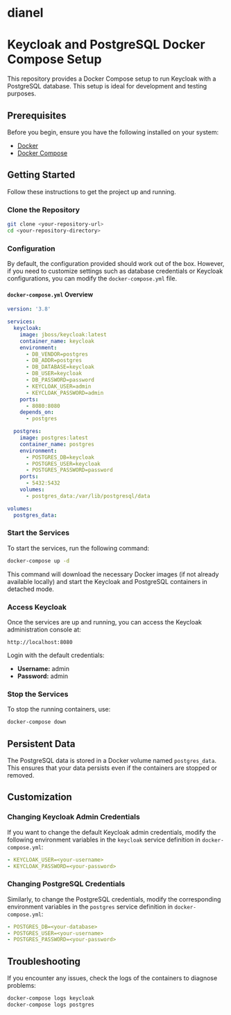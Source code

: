 # dianel

# Keycloak and PostgreSQL Docker Compose Setup

This repository provides a Docker Compose setup to run Keycloak with a PostgreSQL database. This setup is ideal for development and testing purposes.

## Prerequisites

Before you begin, ensure you have the following installed on your system:

- [Docker](https://www.docker.com/get-started)
- [Docker Compose](https://docs.docker.com/compose/install/)

## Getting Started

Follow these instructions to get the project up and running.

### Clone the Repository

```bash
git clone <your-repository-url>
cd <your-repository-directory>
```

### Configuration

By default, the configuration provided should work out of the box. However, if you need to customize settings such as database credentials or Keycloak configurations, you can modify the `docker-compose.yml` file.

#### `docker-compose.yml` Overview

```yaml
version: '3.8'

services:
  keycloak:
    image: jboss/keycloak:latest
    container_name: keycloak
    environment:
      - DB_VENDOR=postgres
      - DB_ADDR=postgres
      - DB_DATABASE=keycloak
      - DB_USER=keycloak
      - DB_PASSWORD=password
      - KEYCLOAK_USER=admin
      - KEYCLOAK_PASSWORD=admin
    ports:
      - 8080:8080
    depends_on:
      - postgres

  postgres:
    image: postgres:latest
    container_name: postgres
    environment:
      - POSTGRES_DB=keycloak
      - POSTGRES_USER=keycloak
      - POSTGRES_PASSWORD=password
    ports:
      - 5432:5432
    volumes:
      - postgres_data:/var/lib/postgresql/data

volumes:
  postgres_data:
```

### Start the Services

To start the services, run the following command:

```bash
docker-compose up -d
```

This command will download the necessary Docker images (if not already available locally) and start the Keycloak and PostgreSQL containers in detached mode.

### Access Keycloak

Once the services are up and running, you can access the Keycloak administration console at:

```
http://localhost:8080
```

Login with the default credentials:

- **Username:** admin
- **Password:** admin

### Stop the Services

To stop the running containers, use:

```bash
docker-compose down
```

## Persistent Data

The PostgreSQL data is stored in a Docker volume named `postgres_data`. This ensures that your data persists even if the containers are stopped or removed.

## Customization

### Changing Keycloak Admin Credentials

If you want to change the default Keycloak admin credentials, modify the following environment variables in the `keycloak` service definition in `docker-compose.yml`:

```yaml
- KEYCLOAK_USER=<your-username>
- KEYCLOAK_PASSWORD=<your-password>
```

### Changing PostgreSQL Credentials

Similarly, to change the PostgreSQL credentials, modify the corresponding environment variables in the `postgres` service definition in `docker-compose.yml`:

```yaml
- POSTGRES_DB=<your-database>
- POSTGRES_USER=<your-username>
- POSTGRES_PASSWORD=<your-password>
```

## Troubleshooting

If you encounter any issues, check the logs of the containers to diagnose problems:

```bash
docker-compose logs keycloak
docker-compose logs postgres
```
